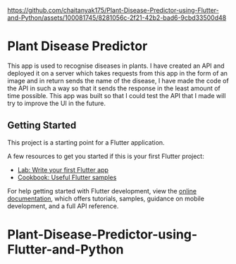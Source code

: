 

https://github.com/chaitanyak175/Plant-Disease-Predictor-using-Flutter-and-Python/assets/100081745/8281056c-2f21-42b2-bad6-9cbd33500d48

# Plant Disease Predictor

This app is used to recognise diseases in plants. I have created an API and deployed it on a server which takes requests from this app in the form of an image and in return sends the name of the disease, I have made the code of the API in such a way so that it sends the response in the least amount of time possible.
This app was built so that I could test the API that I made will try to improve the UI in the future.

## Getting Started

This project is a starting point for a Flutter application.

A few resources to get you started if this is your first Flutter project:

- [Lab: Write your first Flutter app](https://docs.flutter.dev/get-started/codelab)
- [Cookbook: Useful Flutter samples](https://docs.flutter.dev/cookbook)

For help getting started with Flutter development, view the
[online documentation](https://docs.flutter.dev/), which offers tutorials,
samples, guidance on mobile development, and a full API reference.
# Plant-Disease-Predictor-using-Flutter-and-Python
